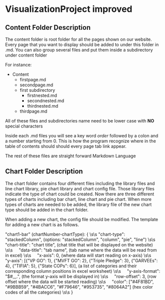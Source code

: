 # VisualizationProject improved 

## Content Folder Description
The content folder is root folder for all the pages shown on our website.
Every page that you want to display should be added to under this folder in .md. 
You can also group several files and put them inside a subdirectory under content folder

For instance:
* Content
  * firstpage.md
  * secondpage.md
  * first subdirectory
    * firstnested.md
    * secondnested.md
    * thirdnested.md
  * thirdpage.md

All of these files and subdirectories name need to be lower case with **NO** special characters

Inside each .md files you will see a key word *order* followed by a colon and a number starting from 0.
This is how the program recognize where in the table of contents should should every page tab link appear.

The rest of these files are straight forward Markdown Language

## Chart Folder Description

The chart folder contains four different files including the library files and line chart library, pie chart library and chart config file.
Those library files indicate the type of chart could be created. Now there are three different types of charts including bar chart, line chart and pie chart.
When more types of charts are needed to be added, the library file of the new chart type should be added in the chart folder.

When adding a new chart, the config file should be modified. The template for adding a new chart is as follows.

"chart1-bar" (chartNumber-chartType): { \s\s
"chart-type": "stackedColumn", (options: "stackedColumn", "column", "pie", "line") \s\s
&nbsp;&nbsp;&nbsp; "chart-title": "chart title",  (chat title that will be displayed on the website)  \s\s
&nbsp;&nbsp;&nbsp; "data-title": "tab name", (tab name where the data will be read from in excel)  \s\s
&nbsp;&nbsp;&nbsp; "x-axis": 0, (where data will start reading on x-axis)  \s\s
&nbsp;&nbsp;&nbsp; "y-axis": [{"VP GO": 1}, {"MVFT GO": 2}, {"Triple Pledge": 3}, {"GARVEEs": 4}, {"TIFIA": 5}, {"State COPs": 6}],
              (a list of categories and their corresponding column positions in excel worksheet)  \s\s
&nbsp;&nbsp;&nbsp; "y-axis-format": "$#,,,.", (the format y-axis will be displayed in)  \s\s
&nbsp;&nbsp;&nbsp; "row-offset": 3, (row offset where the data will be started reading) \s\s
&nbsp;&nbsp;&nbsp; "color": ["#4F81BD", "#9BBB59", "#4BACC6", "#F79646", "#953735", "#8064A2"]
             (hex color codes of all the categories)  \s\s
}


